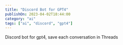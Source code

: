 ```yaml
---
title: "Discord Bot for GPT4"
publishOn: 2023-04-02T18:44:00
category: "ai"
tags: ["ai", "discord", "gpt4"]
---
```



Discord bot for gpt4, save each conversation in Threads
